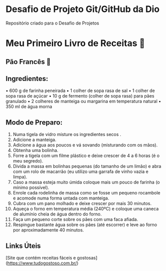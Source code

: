 # Desafio de Projeto Git/GitHub da Dio
Repositório criado para o Desafio de Projetos

# Meu Primeiro Livro de Receitas 📖

## Pão Francês 🍞

## Ingredientes:
•	600 g de farinha peneirada
•	1 colher de sopa rasa de sal
•	1 colher de sopa rasa de açúcar
•	10 g de fermento (colher de sopa rasa) para pães granulado
•	2 colheres de manteiga ou margarina em temperatura natural
•	350 ml de água morna

## Modo de Preparo:
1.	Numa tigela de vidro misture os ingredientes secos .
2.	Adicione a manteiga.
3.	Adicione a água aos poucos e vá sovando (misturando com os mãos).
4.	Obtenha uma bolinha.
5.	Forre a tigela com um filme plástico e deixe crescer de 4 a 6 horas (é o meu segredo).
6.	Divida a massa em bolinhas pequenas (do tamanho de um limão) e abra com um rolo de macarrão (eu utilizo uma garrafa de vinho vazia e limpa).
7.	Caso a massa esteja muito úmida coloque mais um pouco de farinha (o mínimo possível).
8.	Enrole cada rodelinha de massa como se fosse um pequeno rocambole e acomode numa forma untada com manteiga.
9.	Cubra com um pano molhado e deixe crescer por mais 30 minutos.
10.	Aqueça o forno em temperatura média (240ºC) e coloque uma caneca de alumínio cheia de água dentro do forno.
11.	Faça um pequeno corte sobre os pães com uma faca afiada.
12.	Respingue bastante água sobre os pães (até escorrer) e leve ao forno por aproximadamente 40 minutos.

## Links Úteis
[Site que contém receitas fáceis e gostosas] (https://www.tudogostoso.com.br/)
